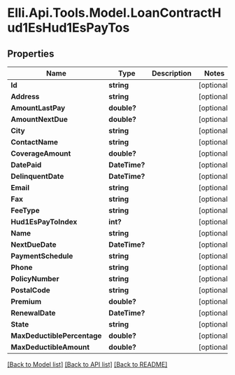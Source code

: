 # Elli.Api.Tools.Model.LoanContractHud1EsHud1EsPayTos
## Properties

Name | Type | Description | Notes
------------ | ------------- | ------------- | -------------
**Id** | **string** |  | [optional] 
**Address** | **string** |  | [optional] 
**AmountLastPay** | **double?** |  | [optional] 
**AmountNextDue** | **double?** |  | [optional] 
**City** | **string** |  | [optional] 
**ContactName** | **string** |  | [optional] 
**CoverageAmount** | **double?** |  | [optional] 
**DatePaid** | **DateTime?** |  | [optional] 
**DelinquentDate** | **DateTime?** |  | [optional] 
**Email** | **string** |  | [optional] 
**Fax** | **string** |  | [optional] 
**FeeType** | **string** |  | [optional] 
**Hud1EsPayToIndex** | **int?** |  | [optional] 
**Name** | **string** |  | [optional] 
**NextDueDate** | **DateTime?** |  | [optional] 
**PaymentSchedule** | **string** |  | [optional] 
**Phone** | **string** |  | [optional] 
**PolicyNumber** | **string** |  | [optional] 
**PostalCode** | **string** |  | [optional] 
**Premium** | **double?** |  | [optional] 
**RenewalDate** | **DateTime?** |  | [optional] 
**State** | **string** |  | [optional] 
**MaxDeductiblePercentage** | **double?** |  | [optional] 
**MaxDeductibleAmount** | **double?** |  | [optional] 

[[Back to Model list]](../README.md#documentation-for-models) [[Back to API list]](../README.md#documentation-for-api-endpoints) [[Back to README]](../README.md)

